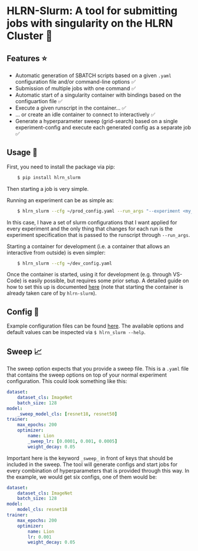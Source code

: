 # HLRN-Slurm: A tool for submitting jobs with singularity on the HLRN Cluster :hammer:



## Features :star:

- Automatic generation of SBATCH scripts based on a given `.yaml` configuration file and/or command-line options :white_check_mark:
- Submission of multiple jobs with one command :white_check_mark:
- Automatic start of a singularity container with bindings based on the configuartion file :white_check_mark:
- Execute a given runscript in the container... :white_check_mark:
- ... or create an idle container to connect to interactively :white_check_mark:
- Generate a hyperparameter sweep (grid-search) based on a single experiment-config and execute each generated config as a separate job :white_check_mark:


## Usage :rocket:
First, you need to install the package via pip:
```bash
    $ pip install hlrn_slurm
```


Then starting a job is very simple. 

Running an experiment can be as simple as:

```bash
    $ hlrn_slurm --cfg ~/prod_config.yaml --run_args "--experiment <my_experiment>"
```
In this case, I have a set of slurm configurations that I want applied for every experiment and the only thing that changes for each run is the experiment specification that is passed to the runscript through `--run_args`.

Starting a container for development (i.e. a container that allows an interactive from outside) is even simpler:

```bash
    $ hlrn_slurm --cfg ~/dev_config.yaml
```
Once the container is started, using it for development (e.g. through VS-Code) is easily possible, but requires some prior setup.
A detailed guide on how to set this up is documented [here](https://docs.hpc.gwdg.de/software_stacks/list_of_modules/hlrn_tmod/devtools_compiler_debugger/vs_code/index.html) (note that starting the container is already taken care of by `hlrn-slurm`).

## Config :wrench:
Example configuration files can be found [here](./bin/example_configs/). 
The available options and default values can be inspected via `$ hlrn_slurm --help`.

## Sweep :chart_with_upwards_trend:
The sweep option expects that you provide a sweep file. This is a `.yaml` file that contains the sweep options on top of your normal experiment configuration. 
This could look something like this:
```yaml
dataset:
    dataset_cls: ImageNet
    batch_size: 128
model:
    _sweep_model_cls: [resnet18, resnet50]
trainer:
    max_epochs: 200 
    optimizer:
        name: Lion
        _sweep_lr: [0.0001, 0.001, 0.0005]
        weight_decay: 0.05
```
Important here is the keyword `_sweep_` in front of keys that should be included in the sweep. 
The tool will generate configs and start jobs for every combination of hyperparameters that is provided through this way.
In the example, we would get six configs, one of them would be:
```yaml
dataset:
    dataset_cls: ImageNet
    batch_size: 128
model:
    model_cls: resnet18
trainer:
    max_epochs: 200 
    optimizer:
        name: Lion
        lr: 0.001
        weight_decay: 0.05
```








